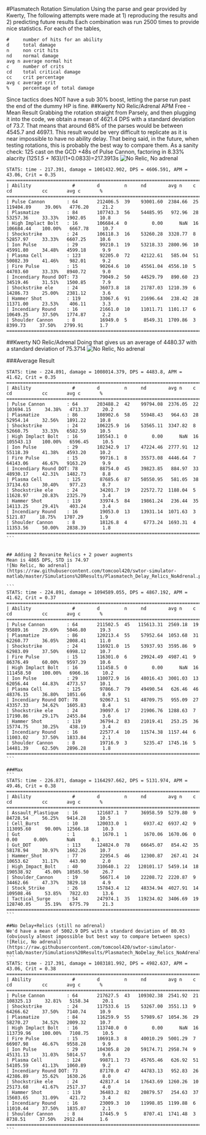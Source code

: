 #Plasmatech Rotation Simulation
Using the parse and gear provided by Kwerty, The following attempts were made at 1) reproducing the results and 2) predicting future results
Each combination was run 2500 times to provide nice statistics. For each of the tables, 
```
#     number of hits for an ability
d     total damage
n     non crit hits
nd    normal damage
avg n average normal hit
c     number of crits
cd    total critical damage
cc    crit percentage
avg c average crit
%     percentage of total damage
```
Since tactics does NOT have a sub 30% boost, letting the parse run past the end of the dummy HP is fine.
##Kwerty NO Relic/Adrenal APM Free - Mean Result
Grabbing the rotation straight from Parsely, and then plugging it into the code, we obtain a mean of 4621.4 DPS with a standard deviation of 73.7. 
That means that around 68% of the parses would be between 4545.7 and 4697.1.
This result would be very difficult to replicate as it is near impossible to have no ability delay. That being said, in the future, when testing rotations, this is probably the best way to compare them.
As a sanity check: 125 cast on the GCD +48s of Pulse Cannon, factoring in 8.33% alacrity (125*1.5 + 16*3)/(1+0.0833)=217.3913s
![No Relic, No adrenal](https://raw.githubusercontent.com/tomcool420/swtor-simulator-matlab/master/Simulations%20Results/Plasmatech_NoDelay_NoRelics_Adrenal.png)
```
STATS: time - 217.391, damage = 1001432.902, DPS = 4606.591, APM =  43.06, Crit = 0.35
===============================================================================================================
| Ability               #        d         n     nd        avg n    c    cd           cc       avg c       %
===============================================================================================================
| Pulse Cannon        : 64       212406.5  39    93001.60  2384.66  25  119404.89     39.06%   4776.20     21.2
| Plasmatize          : 84       107743.3  56    54485.95   972.96  28   53257.36     33.33%   1902.05     10.8
| High Implact Bolt   : 16       106684.4  0         0.00      NaN  16  106684.44    100.00%   6667.78     10.7
| Shockstrike         : 24       106118.3  16    53260.28  3328.77  8    52857.97     33.33%   6607.25     10.6
| Ion Pulse           : 29        99210.1  19    53218.33  2800.96  10   45991.80     34.48%   4599.18      9.9
| Plasma Cell         : 123       92205.0  72    42122.61   585.04  51   50082.39     41.46%    982.01      9.2
| Fire Pulse          : 15        90264.6  10    45561.04  4556.10  5    44703.60     33.33%   8940.72      9.0
| Incendiary Round DOT: 73        79049.2  50    44529.79   890.60  23   34519.46     31.51%   1500.85      7.9
| Shockstrike ele     : 24        36073.8  18    21787.03  1210.39  6    14286.73     25.00%   2381.12      3.6
| Hammer Shot         : 119       33067.6  91    21696.64   238.42  28   11371.00     23.53%    406.11      3.3
| Incendiary Round    : 16        21661.0  10    11011.71  1101.17  6    10649.25     37.50%   1774.87      2.2
| Shoulder Cannon     : 8         16949.0  5      8549.31  1709.86  3     8399.73     37.50%   2799.91      1.7
===============================================================================================================
```

##Kwerty NO Relic/Adrenal 
Doing that gives us an average of 4480.37 with a standard deviation of 75.3714
![No Relic, No adrenal](https://raw.githubusercontent.com/tomcool420/swtor-simulator-matlab/master/Simulations%20Results/Plasmatech_Delay_NoRelics_Adrenal.png)


###Average Result
````
STATS: time - 224.891, damage = 1008014.379, DPS = 4483.8, APM =  41.62, Crit = 0.35
===============================================================================================================
| Ability               #        d         n     nd        avg n    c    cd           cc       avg c       %
===============================================================================================================
| Pulse Cannon        : 64       203488.2  42    99794.08  2376.05  22  103694.15     34.38%   4713.37     20.2
| Plasmatize          : 86       108902.6  58    55948.43   964.63  28   52954.14     32.56%   1891.22     10.8
| Shockstrike         : 24       106225.9  16    53565.11  3347.82  8    52660.75     33.33%   6582.59     10.5
| High Implact Bolt   : 16       105543.1  0         0.00      NaN  16  105543.13    100.00%   6596.45     10.5
| Ion Pulse           : 29       102342.9  17    47224.46  2777.91  12   55118.39     41.38%   4593.20     10.2
| Fire Pulse          : 15        99716.1  8     35573.08  4446.64  7    64143.06     46.67%   9163.29      9.9
| Incendiary Round DOT: 78        88754.0  45    39823.85   884.97  33   48930.17     42.31%   1482.73      8.8
| Plasma Cell         : 125       87685.6  87    50550.95   581.05  38   37134.63     30.40%    977.23      8.7
| Shockstrike ele     : 24        34201.7  19    22572.72  1188.04  5    11628.97     20.83%   2325.79      3.4
| Hammer Shot         : 119       33974.5  84    19861.24   236.44  35   14113.25     29.41%    403.24      3.4
| Incendiary Round    : 16        19053.0  13    13931.14  1071.63  3     5121.87     18.75%   1707.29      1.9
| Shoulder Cannon     : 8         18126.8  4      6773.24  1693.31  4    11353.56     50.00%   2838.39      1.8
===============================================================================================================
```


## Adding 2 Revanite Relics + 2 power augments 
Mean is 4865 DPS, STD is 74.97 
![No Relic, No adrenal](https://raw.githubusercontent.com/tomcool420/swtor-simulator-matlab/master/Simulations%20Results/Plasmatech_Delay_Relics_NoAdrenal.png)

```
STATS: time - 224.891, damage = 1094589.055, DPS = 4867.192, APM =  41.62, Crit = 0.37
===============================================================================================================
| Ability               #        d         n     nd        avg n    c    cd           cc       avg c       %
===============================================================================================================
| Pulse Cannon        : 64       211502.5  45   115613.31  2569.18  19   95889.16     29.69%   5046.80     19.3
| Plasmatize          : 86       120213.4  55    57952.64  1053.68  31   62260.77     36.05%   2008.41     11.0
| Shockstrike         : 24       116921.0  15    53937.93  3595.86  9    62983.09     37.50%   6998.12     10.7
| Fire Pulse          : 15       116301.0  6     29924.49  4987.41  9    86376.49     60.00%   9597.39     10.6
| High Implact Bolt   : 16       111458.5  0         0.00      NaN  16  111458.50    100.00%   6966.16     10.2
| Ion Pulse           : 29       110072.9  16    48016.43  3001.03  13   62056.44     44.83%   4773.57     10.1
| Plasma Cell         : 125       97866.7  79    49490.54   626.46  46   48376.15     36.80%   1051.66      8.9
| Incendiary Round DOT: 78        92067.1  51    48709.75   955.09  27   43357.33     34.62%   1605.83      8.4
| Shockstrike ele     : 24        39097.6  17    21906.76  1288.63  7    17190.86     29.17%   2455.84      3.6
| Hammer Shot         : 119       36794.2  83    21019.41   253.25  36   15774.75     30.25%    438.19      3.4
| Incendiary Round    : 16        22577.4  10    11574.38  1157.44  6    11003.02     37.50%   1833.84      2.1
| Shoulder Cannon     : 8         19716.9  3      5235.47  1745.16  5    14481.39     62.50%   2896.28      1.8
===============================================================================================================
```

###Max
```
STATS: time - 226.871, damage = 1164297.662, DPS = 5131.974, APM =  49.46, Crit = 0.38
===============================================================================================================
| Ability               #        d         n     nd        avg n    c    cd           cc       avg c       %
===============================================================================================================
| Assault_Plastique   : 16       121687.1  7     36958.59  5279.80  9    84728.54     56.25%   9414.28     10.5
| Cell_Burst          : 10       120033.0  1      6937.42  6937.42  9   113095.60     90.00%  12566.18     10.3
| Gut                 : 1          1670.1  1      1670.06  1670.06  0        0.00      0.00%       NaN      0.1
| Gut_DOT             : 113      124824.0  78    66645.07   854.42  35   58178.94     30.97%   1662.26     10.7
| Hammer_Shot         : 77        22954.5  46    12300.87   267.41  24   10653.62     31.17%    443.90      2.0
| High_Impact_Bolt    : 40       310640.1  22   120101.17  5459.14  18  190538.92     45.00%  10585.50     26.7
| Shoulder_Cannon     : 19        56671.4  10    22208.72  2220.87  9    34462.66     47.37%   3829.18      4.9
| Stock_Strike        : 26       157843.4  12    48334.94  4027.91  14  109508.46     53.85%   7822.03     13.6
| Tactical_Surge      : 54       247974.1  35   119234.02  3406.69  19  128740.05     35.19%   6775.79     21.3
===============================================================================================================
```

##No Delay+Relics (still no adrenal)
We'd have a mean of 5002.9 DPS with a standard deviation of 80.93 (obviously almost impossible but best way to compare between specs)
![Relic, No adrenal](https://raw.githubusercontent.com/tomcool420/swtor-simulator-matlab/master/Simulations%20Results/Plasmatech_NoDelay_Relics_NoAdrenal.png)
```
STATS: time - 217.391, damage = 1083181.992, DPS = 4982.637, APM =  43.06, Crit = 0.38
===============================================================================================================
| Ability               #        d         n     nd        avg n    c    cd           cc       avg c       %
===============================================================================================================
| Pulse Cannon        : 64       217627.5  43   109302.38  2541.92  21  108325.13     32.81%   5158.34     20.1
| Shockstrike         : 24       117533.6  15    53267.00  3551.13  9    64266.62     37.50%   7140.74     10.9
| Plasmatize          : 84       116259.9  55    57989.67  1054.36  29   58270.27     34.52%   2009.32     10.7
| High Implact Bolt   : 16       113740.0  0         0.00      NaN  16  113739.96    100.00%   7108.75     10.5
| Fire Pulse          : 15       106918.3  8     40010.29  5001.29  7    66907.98     46.67%   9558.28      9.9
| Ion Pulse           : 29       104305.8  20    59174.71  2958.74  9    45131.13     31.03%   5014.57      9.6
| Plasma Cell         : 124       99871.1  73    45765.46   626.92  51   54105.59     41.13%   1060.89      9.2
| Incendiary Round DOT: 73        87170.0  47    44783.13   952.83  26   42386.89     35.62%   1630.26      8.0
| Shockstrike ele     : 24        42817.4  14    17643.69  1260.26  10   25173.68     41.67%   2517.37      4.0
| Hammer Shot         : 119       36483.2  82    20879.57   254.63  37   15603.65     31.09%    421.72      3.4
| Incendiary Round    : 16        23009.3  10    11998.85  1199.88  6    11010.44     37.50%   1835.07      2.1
| Shoulder Cannon     : 8         17445.9  5      8707.41  1741.48  3     8738.51     37.50%   2912.84      1.6
===============================================================================================================
```
